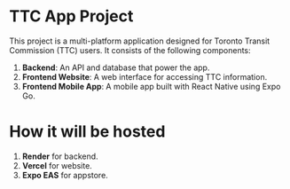 # TTC App Project

This project is a multi-platform application designed for Toronto Transit Commission (TTC) users. It consists of the following components:

1. **Backend**: An API and database that power the app.
2. **Frontend Website**: A web interface for accessing TTC information.
3. **Frontend Mobile App**: A mobile app built with React Native using Expo Go.

# How it will be hosted
1. **Render** for backend.
2. **Vercel** for website.
3. **Expo EAS** for appstore.
